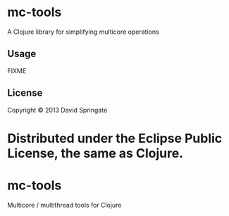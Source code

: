 # mc-tools

A Clojure library for simplifying multicore operations

## Usage

FIXME

## License

Copyright © 2013 David Springate

Distributed under the Eclipse Public License, the same as Clojure.
=======
mc-tools
========

Multicore / multithread tools for Clojure
